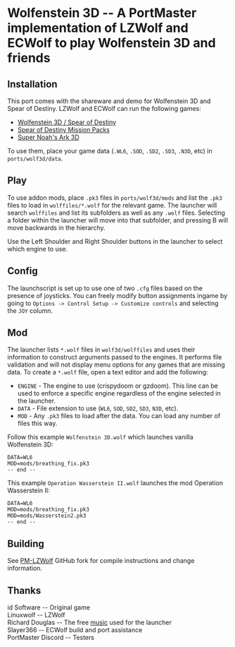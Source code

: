 # Wolfenstein 3D -- A PortMaster implementation of LZWolf and ECWolf to play Wolfenstein 3D and friends

## Installation
This port comes with the shareware and demo for Wolfenstein 3D and Spear of Destiny. LZWolf and ECWolf can run the following games:

- [Wolfenstein 3D / Spear of Destiny](https://www.gog.com/en/game/wolfenstein_3d)
- [Spear of Destiny Mission Packs]()
- [Super Noah's Ark 3D](https://wisdomtree.itch.io/s3dna)

To use them, place your game data (`.WL6`, `.SOD`, `.SD2`, `.SD3`, `.N3D`, etc) in `ports/wolf3d/data`.

## Play
To use addon mods, place `.pk3` files in `ports/wolf3d/mods` and list the `.pk3` files to load in `wolffiles/*.wolf` for the relevant game. The launcher will search `wolffiles` and list its subfolders as well as any `.wolf` files. Selecting a folder within the launcher will move into that subfolder, and pressing B will move backwards in the hierarchy.

Use the Left Shoulder and Right Shoulder buttons in the launcher to select which engine to use.

## Config
The launchscript is set up to use one of two `.cfg` files based on the presence of joysticks. You can freely modify button assignments ingame by going to `Options -> Control Setup -> Customize controls` and selecting the `JOY` column.

## Mod
The launcher lists `*.wolf` files in `wolf3d/wolffiles` and uses their information to construct arguments passed to the engines. It performs file validation and will not display menu options for any games that are missing data. To create a `*.wolf` file, open a text editor and add the following:

- `ENGINE` - The engine to use (crispydoom or gzdoom). This line can be used to enforce a specific engine regardless of the engine selected in the launcher.
- `DATA` - File extension to use (`WL6`, `SOD`, `SD2`, `SD3`, `N3D`, etc).
- `MOD` - Any `.pk3` files to load after the data. You can load any number of files this way.

Follow this example `Wolfenstein 3D.wolf` which launches vanilla Wolfenstein 3D:

```
DATA=WL6
MOD=mods/breathing_fix.pk3
-- end --
```

This example `Operation Wasserstein II.wolf` launches the mod Operation Wasserstein II:

```
DATA=WL6
MOD=mods/breathing_fix.pk3
MOD=mods/Wasserstein2.pk3
-- end --
```

## Building
See [PM-LZWolf](https://github.com/JeodC/pm-lzwolf) GitHub fork for compile instructions and change information.

## Thanks
id Software -- Original game  
Linuxwolf -- LZWolf  
Richard Douglas -- The free [music](https://richdouglasmusic.bandcamp.com/album/wolfenstein-symphony-music-inspired-by-wolfenstein-3d) used for the launcher  
Slayer366 -- ECWolf build and port assistance  
PortMaster Discord -- Testers
